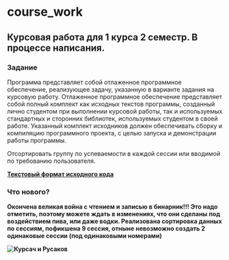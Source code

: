 # course_work

<h2><b>Курсовая работа для 1 курса 2 семестр. В процессе написания. </b></h2>

<h3><b>Задание</b></h3>

Программа представляет собой отлаженное программное обеспечение, 
реализующее задачу, указанную в варианте задания на курсовую работу. 
Отлаженное программное обеспечение представляет собой полный комплект 
как исходных текстов программы, созданный лично студентом при 
выполнении курсовой работы, так и используемых стандартных и сторонних 
библиотек, используемых студентом в своей работе. Указанный комплект 
исходников должен обеспечивать сборку и компиляцию программного 
проекта, с целью запуска и демонстрации работы программы.

Отсортировать группу по успеваемости в каждой сессии 
или вводимой по требованию пользователя.

[<b>Текстовый формат исходного кода<b>](https://github.com/ch-cheer/course_work/tree/master/text_format)

<h3><b>Что нового?</b></h3>

Окончена великая война с чтением и записью в бинарник!!! Это надо отметить, поэтому можете ждать в изменениях, что они сделаны под воздействием пива, или даже водки.
Реализована сортировка данных по сессиям, пофикшена 9 сессия, отныне невозможно создать 2 одинаковые сессии (под одинаковыми номерами)

![Курсач и Русаков](https://sun1-94.userapi.com/impg/KK_W_JSZNZaRuFwM4QNTRT9vTq322uC9ZZDlKg/Kx8jUgBJKS8.jpg?size=1280x720&quality=95&sign=ca3709092ba9943b2202bf7f35e0ec10&type=album)
